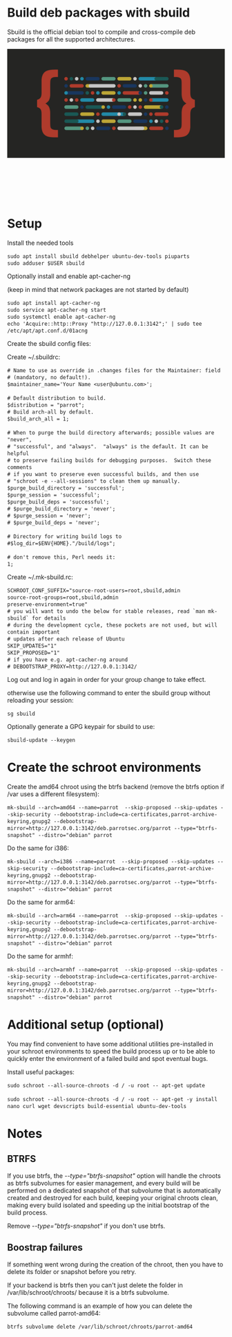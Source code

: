 # Build deb packages with sbuild

Sbuild is the official debian tool to compile and cross-compile deb packages
for all the supported architectures.

![screenshot](../img/developer-background.jpg)

&nbsp;


&nbsp;


&nbsp;


# Setup

Install the needed tools

```
sudo apt install sbuild debhelper ubuntu-dev-tools piuparts
sudo adduser $USER sbuild
```

Optionally install and enable apt-cacher-ng

(keep in mind that network packages are not started by default)

```
sudo apt install apt-cacher-ng
sudo service apt-cacher-ng start
sudo systemctl enable apt-cacher-ng
echo 'Acquire::http::Proxy "http://127.0.0.1:3142";' | sudo tee /etc/apt/apt.conf.d/01acng
```


Create the sbuild config files:

Create ~/.sbuildrc:

```
# Name to use as override in .changes files for the Maintainer: field
# (mandatory, no default!).
$maintainer_name='Your Name <user@ubuntu.com>';

# Default distribution to build.
$distribution = "parrot";
# Build arch-all by default.
$build_arch_all = 1;

# When to purge the build directory afterwards; possible values are "never",
# "successful", and "always".  "always" is the default. It can be helpful
# to preserve failing builds for debugging purposes.  Switch these comments
# if you want to preserve even successful builds, and then use
# "schroot -e --all-sessions" to clean them up manually.
$purge_build_directory = 'successful';
$purge_session = 'successful';
$purge_build_deps = 'successful';
# $purge_build_directory = 'never';
# $purge_session = 'never';
# $purge_build_deps = 'never';

# Directory for writing build logs to
#$log_dir=$ENV{HOME}."/build/logs";

# don't remove this, Perl needs it:
1;
```


Create ~/.mk-sbuild.rc:

```
SCHROOT_CONF_SUFFIX="source-root-users=root,sbuild,admin
source-root-groups=root,sbuild,admin
preserve-environment=true"
# you will want to undo the below for stable releases, read `man mk-sbuild` for details
# during the development cycle, these pockets are not used, but will contain important
# updates after each release of Ubuntu
SKIP_UPDATES="1"
SKIP_PROPOSED="1"
# if you have e.g. apt-cacher-ng around
# DEBOOTSTRAP_PROXY=http://127.0.0.1:3142/
```


Log out and log in again in order for your group change to take effect.

otherwise use the following command to enter the sbuild group without reloading your session:

```
sg sbuild
```


Optionally generate a GPG keypair for sbuild to use:

```
sbuild-update --keygen
```

# Create the schroot environments

Create the amd64 chroot using the btrfs backend (remove the btrfs option if /var uses a different filesystem):

```
mk-sbuild --arch=amd64 --name=parrot  --skip-proposed --skip-updates --skip-security --debootstrap-include=ca-certificates,parrot-archive-keyring,gnupg2 --debootstrap-mirror=http://127.0.0.1:3142/deb.parrotsec.org/parrot --type="btrfs-snapshot" --distro="debian" parrot
```


Do the same for i386:

```
mk-sbuild --arch=i386 --name=parrot  --skip-proposed --skip-updates --skip-security --debootstrap-include=ca-certificates,parrot-archive-keyring,gnupg2 --debootstrap-mirror=http://127.0.0.1:3142/deb.parrotsec.org/parrot --type="btrfs-snapshot" --distro="debian" parrot
```

Do the same for arm64:

```
mk-sbuild --arch=arm64 --name=parrot  --skip-proposed --skip-updates --skip-security --debootstrap-include=ca-certificates,parrot-archive-keyring,gnupg2 --debootstrap-mirror=http://127.0.0.1:3142/deb.parrotsec.org/parrot --type="btrfs-snapshot" --distro="debian" parrot
```


Do the same for armhf:

```
mk-sbuild --arch=armhf --name=parrot  --skip-proposed --skip-updates --skip-security --debootstrap-include=ca-certificates,parrot-archive-keyring,gnupg2 --debootstrap-mirror=http://127.0.0.1:3142/deb.parrotsec.org/parrot --type="btrfs-snapshot" --distro="debian" parrot
```


# Additional setup (optional)

You may find convenient to have some additional utilities pre-installed in your schroot environments to speed the build process up or to be able to quickly enter the environment of a failed build and spot eventual bugs.

Install useful packages:

```
sudo schroot --all-source-chroots -d / -u root -- apt-get update

sudo schroot --all-source-chroots -d / -u root -- apt-get -y install nano curl wget devscripts build-essential ubuntu-dev-tools
```


# Notes

## BTRFS

If you use btrfs, the *--type="btrfs-snapshot"* option will handle the chroots as btrfs subvolumes for easier management,
and every build will be performed on a dedicated snapshot of that subvolume that is automatically created and destroyed for each build,
keeping your original chroots clean, making every build isolated and speeding up the initial bootstrap of the build process.

Remove *--type="btrfs-snapshot"* if you don't use btrfs.

## Boostrap failures

If something went wrong during the creation of the chroot, then you have to delete its folder or snapshot before you retry.

If your backend is btrfs then you can't just delete the folder in /var/lib/schroot/chroots/ because it is a btrfs subvolume.

The following command is an example of how you can delete the subvolume called parrot-amd64:

```
btrfs subvolume delete /var/lib/schroot/chroots/parrot-amd64
```
